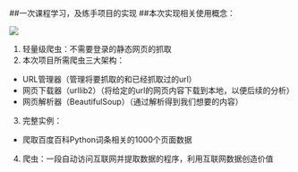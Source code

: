 ##一次课程学习，及练手项目的实现
##本次实现相关使用概念：

![](file:////home/soundwave/file/github/Python开发轻量级爬虫的实现/1_1.png)

1. 轻量级爬虫：不需要登录的静态网页的抓取
2. 本次项目所需爬虫三大架构：
  - URL管理器（管理将要抓取的和已经抓取过的url）
  - 网页下载器（urllib2）（将给定的url的网页内容下载到本地，以便后续的分析）
  - 网页解析器（BeautifulSoup）（通过解析得到我们想要的内容）
3. 完整实例：
  - 爬取百度百科Python词条相关的1000个页面数据

4. 爬虫：一段自动访问互联网并提取数据的程序，利用互联网数据创造价值
